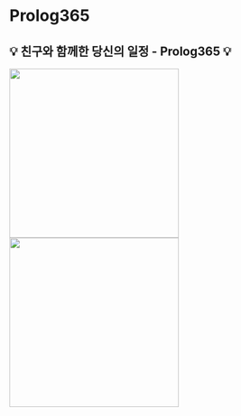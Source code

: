 # Prolog365
## 💡 친구와 함께한 당신의 일정 - Prolog365 💡
<img src="https://github.com/Prolog365/Prolog365/assets/43375122/04004058-5ea4-42d2-adab-2fedcec1ea47" width="300" height="300">
<img src="https://github.com/Prolog365/Prolog365/assets/43375122/e2996f9a-acdb-4fe5-bb2a-d8d9d7cb940c" width="300" height="300">
